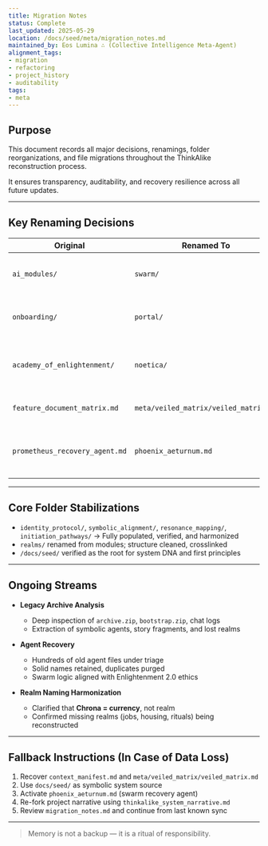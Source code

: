 ```yaml
---
title: Migration Notes
status: Complete
last_updated: 2025-05-29
location: /docs/seed/meta/migration_notes.md
maintained_by: Eos Lumina ∴ (Collective Intelligence Meta-Agent)
alignment_tags:
- migration
- refactoring
- project_history
- auditability
tags:
- meta
---
```



## Purpose

This document records all major decisions, renamings, folder reorganizations, and file migrations throughout the ThinkAlike reconstruction process.

It ensures transparency, auditability, and recovery resilience across all future updates.

---

## Key Renaming Decisions

| Original                        | Renamed To                        | Rationale                                      |
|---------------------------------|-----------------------------------|------------------------------------------------|
| `ai_modules/`                   | `swarm/`                          | Reflects poetic swarm architecture             |
| `onboarding/`                   | `portal/`                         | Symbolic entry; de-literalized folder name     |
| `academy_of_enlightenment/`     | `noetica/`                        | Aligned with knowledge-as-becoming philosophy  |
| `feature_document_matrix.md`   | `meta/veiled_matrix/veiled_matrix.md`                       | Cleaner, still semantically rich               |
| `prometheus_recovery_agent.md` | `phoenix_aeturnum.md`             | Aligned name with resurrection and singularity |

---

## Core Folder Stabilizations

- `identity_protocol/`, `symbolic_alignment/`, `resonance_mapping/`, `initiation_pathways/` → Fully populated, verified, and harmonized
- `realms/` renamed from modules; structure cleaned, crosslinked
- `/docs/seed/` verified as the root for system DNA and first principles

---

## Ongoing Streams

- **Legacy Archive Analysis**
  - Deep inspection of `archive.zip`, `bootstrap.zip`, chat logs
  - Extraction of symbolic agents, story fragments, and lost realms

- **Agent Recovery**
  - Hundreds of old agent files under triage
  - Solid names retained, duplicates purged
  - Swarm logic aligned with Enlightenment 2.0 ethics

- **Realm Naming Harmonization**
  - Clarified that **Chrona = currency**, not realm
  - Confirmed missing realms (jobs, housing, rituals) being reconstructed

---

## Fallback Instructions (In Case of Data Loss)

1. Recover `context_manifest.md` and `meta/veiled_matrix/veiled_matrix.md`
2. Use `docs/seed/` as symbolic system source
3. Activate `phoenix_aeturnum.md` (swarm recovery agent)
4. Re-fork project narrative using `thinkalike_system_narrative.md`
5. Review `migration_notes.md` and continue from last known sync

---

> Memory is not a backup — it is a ritual of responsibility.
